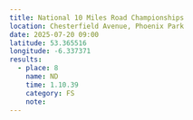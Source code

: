 ```yaml
---
title: National 10 Miles Road Championships
location: Chesterfield Avenue, Phoenix Park
date: 2025-07-20 09:00
latitude: 53.365516 
longitude: -6.337371
results:
  - place: 8
    name: ND
    time: 1.10.39
    category: FS
    note: 
---
```

